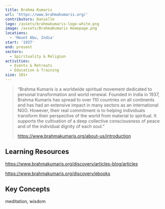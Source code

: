 ```yaml
---
title: Brahma Kumaris
url: 'https://www.brahmakumaris.org/'
contributors: Danielle
logo: /assets/brahmakumaris-logo-white.png
image: /assets/BrahmaKumaris Homepage.png
locations:
  - 'Mount Abu, India'
start: '1937'
end: present
sectors:
  - Spirituality & Religion
activities:
  - Events & Retreats
  - Education & Training
size: 101+
---
```

> “Brahma Kumaris is a worldwide spiritual movement dedicated to personal transformation and world renewal. Founded in India in 1937, Brahma  Kumaris has spread to over 110 countries on all continents and has had an extensive impact in many sectors as an international NGO. However, their real commitment is to helping individuals transform their perspective of the world from material to spiritual. It supports the cultivation of a deep collective consciousness of peace and of the individual dignity of each soul.”
> 
> https://www.brahmakumaris.org/about-us/introduction
> 

## Learning Resources

https://www.brahmakumaris.org/discovery/articles-blog/articles

https://www.brahmakumaris.org/discovery/ebooks

## Key Concepts

meditation, wisdom

